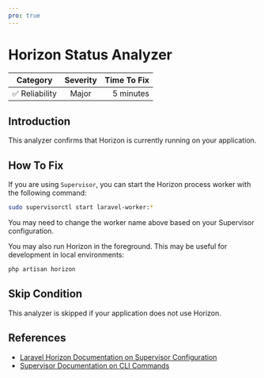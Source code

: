 ```yaml
---
pro: true
---
```


# Horizon Status Analyzer <Badge text="PRO" type="tip"/>

| Category       | Severity   | Time To Fix  |
| -------------  |:----------:| ------------:|
| :white_check_mark: Reliability | Major     | 5 minutes   |

## Introduction

This analyzer confirms that Horizon is currently running on your application.

## How To Fix

If you are using `Supervisor`, you can start the Horizon process worker with the following command:

```bash
sudo supervisorctl start laravel-worker:*
```

You may need to change the worker name above based on your Supervisor configuration.

You may also run Horizon in the foreground. This may be useful for development in local environments:

```bash
php artisan horizon
```

## Skip Condition

This analyzer is skipped if your application does not use Horizon.

## References

- [Laravel Horizon Documentation on Supervisor Configuration](https://laravel.com/docs/queues#supervisor-configuration)
- [Supervisor Documentation on CLI Commands](http://supervisord.org/running.html#running-supervisorctl)